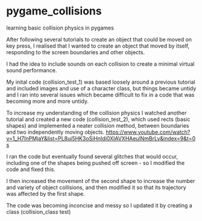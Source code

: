 # pygame_collisions
learning basic collision physics in pygames

After following several tutorials to create an object that could be moved on key press,
I realised that I wanted to create an object that moved by itself, responding to the screen boundaries and other objects.

I had the idea to include sounds on each collision to create a minimal virtual sound performance.

My inital code (collision_test_1) was based loosely around a previous tutorial and included images and use of a character class, but things became untidy and I ran into several issues which became difficult to fix in a code that was becoming more and more untidy.

To increase my understanding of the collision physics I watched another tutorial and created a new code (collision_test_2),
which used rects (basic shapes) and implemented a neater collision method, between boundaries and two independently moving objects.
https://www.youtube.com/watch?v=1_H7InPMjaY&list=PL8ui5HK3oSiHnIdi0XIAVXHAeulNmBrLy&index=9&t=0s

I ran the code but eventually found several glitches that would occur, including one of the shapes being pushed off screen - so I modified the code and fixed this.

I then increased the movement of the second shape to increase the number and variety of object collisions, and then modified it so that its trajectory was affected by the first shape.

The code was becoming inconcise and messy so I updated it by creating a class (collision_class test)
